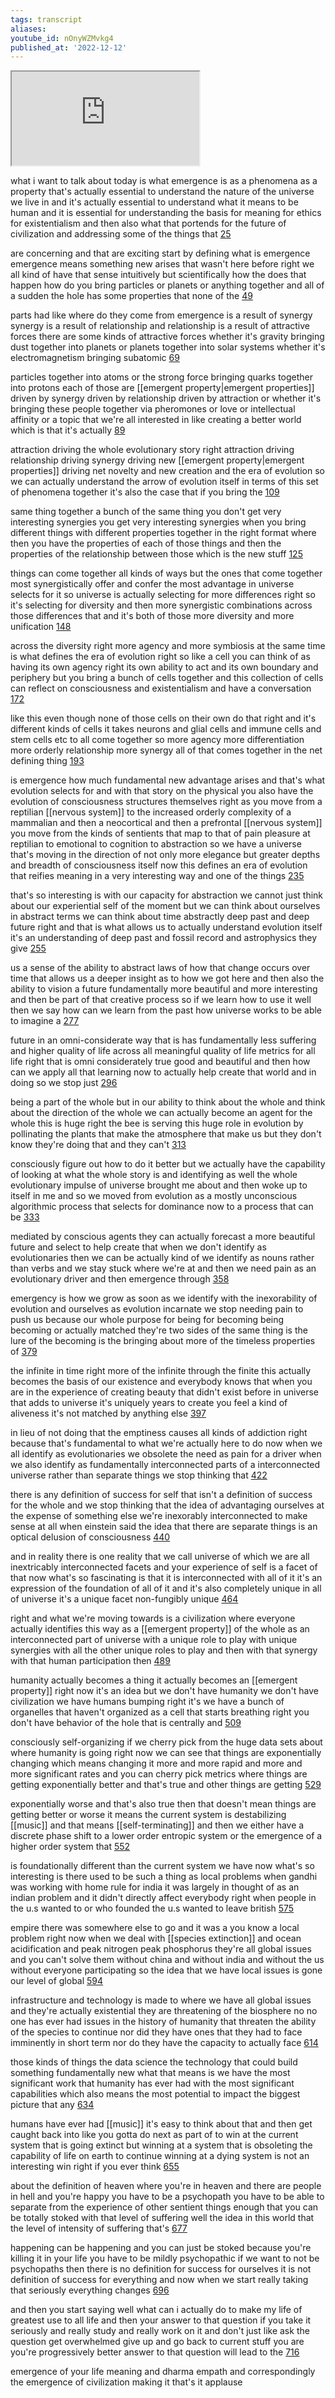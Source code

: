 ```yaml
---
tags: transcript
aliases:
youtube_id: nOnyWZMvkg4
published_at: '2022-12-12'
---
```


<div class="yt-container"><iframe src="https://www.youtube.com/embed/nOnyWZMvkg4"></iframe></div>

what i want to talk about today is what emergence is as a phenomena as a property that's actually essential to understand the nature of the universe we live in and it's actually essential to understand what it means to be human and it is essential for understanding the basis for meaning for ethics for existentialism and then also what that portends for the future of civilization and addressing some of the things that [25](https://www.youtube.com/watch?v=nOnyWZMvkg4&t=25.08s)

are concerning and that are exciting start by defining what is emergence emergence means something new arises that wasn't here before right we all kind of have that sense intuitively but scientifically how the does that happen how do you bring particles or planets or anything together and all of a sudden the hole has some properties that none of the [49](https://www.youtube.com/watch?v=nOnyWZMvkg4&t=49.559s)

parts had like where do they come from emergence is a result of synergy synergy is a result of relationship and relationship is a result of attractive forces there are some kinds of attractive forces whether it's gravity bringing dust together into planets or planets together into solar systems whether it's electromagnetism bringing subatomic [69](https://www.youtube.com/watch?v=nOnyWZMvkg4&t=69.659s)

particles together into atoms or the strong force bringing quarks together into protons each of those are [[emergent property|emergent properties]] driven by synergy driven by relationship driven by attraction or whether it's bringing these people together via pheromones or love or intellectual affinity or a topic that we're all interested in like creating a better world which is that it's actually [89](https://www.youtube.com/watch?v=nOnyWZMvkg4&t=89.7s)

attraction driving the whole evolutionary story right attraction driving relationship driving synergy driving new [[emergent property|emergent properties]] driving net novelty and new creation and the era of evolution so we can actually understand the arrow of evolution itself in terms of this set of phenomena together it's also the case that if you bring the [109](https://www.youtube.com/watch?v=nOnyWZMvkg4&t=109.979s)

same thing together a bunch of the same thing you don't get very interesting synergies you get very interesting synergies when you bring different things with different properties together in the right format where then you have the properties of each of those things and then the properties of the relationship between those which is the new stuff [125](https://www.youtube.com/watch?v=nOnyWZMvkg4&t=125.88s)

things can come together all kinds of ways but the ones that come together most synergistically offer and confer the most advantage in universe selects for it so universe is actually selecting for more differences right so it's selecting for diversity and then more synergistic combinations across those differences that and it's both of those more diversity and more unification [148](https://www.youtube.com/watch?v=nOnyWZMvkg4&t=148.319s)

across the diversity right more agency and more symbiosis at the same time is what defines the era of evolution right so like a cell you can think of as having its own agency right its own ability to act and its own boundary and periphery but you bring a bunch of cells together and this collection of cells can reflect on consciousness and existentialism and have a conversation [172](https://www.youtube.com/watch?v=nOnyWZMvkg4&t=172.019s)

like this even though none of those cells on their own do that right and it's different kinds of cells it takes neurons and glial cells and immune cells and stem cells etc to all come together so more agency more differentiation more orderly relationship more synergy all of that comes together in the net defining thing [193](https://www.youtube.com/watch?v=nOnyWZMvkg4&t=193.08s)

is emergence how much fundamental new advantage arises and that's what evolution selects for and with that story on the physical you also have the evolution of consciousness structures themselves right as you move from a reptilian [[nervous system]] to the increased orderly complexity of a mammalian and then a neocortical and then a prefrontal [[nervous system]] you move from the kinds of sentients that map to that of pain pleasure at reptilian to emotional to cognition to abstraction so we have a universe that's moving in the direction of not only more elegance but greater depths and breadth of consciousness itself now this defines an era of evolution that reifies meaning in a very interesting way and one of the things [235](https://www.youtube.com/watch?v=nOnyWZMvkg4&t=235.92s)

that's so interesting is with our capacity for abstraction we cannot just think about our experiential self of the moment but we can think about ourselves in abstract terms we can think about time abstractly deep past and deep future right and that is what allows us to actually understand evolution itself it's an understanding of deep past and fossil record and astrophysics they give [255](https://www.youtube.com/watch?v=nOnyWZMvkg4&t=255.659s)

us a sense of the ability to abstract laws of how that change occurs over time that allows us a deeper insight as to how we got here and then also the ability to vision a future fundamentally more beautiful and more interesting and then be part of that creative process so if we learn how to use it well then we say how can we learn from the past how universe works to be able to imagine a [277](https://www.youtube.com/watch?v=nOnyWZMvkg4&t=277.139s)

future in an omni-considerate way that is has fundamentally less suffering and higher quality of life across all meaningful quality of life metrics for all life right that is omni considerately true good and beautiful and then how can we apply all that learning now to actually help create that world and in doing so we stop just [296](https://www.youtube.com/watch?v=nOnyWZMvkg4&t=296.1s)

being a part of the whole but in our ability to think about the whole and think about the direction of the whole we can actually become an agent for the whole this is huge right the bee is serving this huge role in evolution by pollinating the plants that make the atmosphere that make us but they don't know they're doing that and they can't [313](https://www.youtube.com/watch?v=nOnyWZMvkg4&t=313.8s)

consciously figure out how to do it better but we actually have the capability of looking at what the whole story is and identifying as well the whole evolutionary impulse of universe brought me about and then woke up to itself in me and so we moved from evolution as a mostly unconscious algorithmic process that selects for dominance now to a process that can be [333](https://www.youtube.com/watch?v=nOnyWZMvkg4&t=333.96s)

mediated by conscious agents they can actually forecast a more beautiful future and select to help create that when we don't identify as evolutionaries then we can be actually kind of we identify as nouns rather than verbs and we stay stuck where we're at and then we need pain as an evolutionary driver and then emergence through [358](https://www.youtube.com/watch?v=nOnyWZMvkg4&t=358.56s)

emergency is how we grow as soon as we identify with the inexorability of evolution and ourselves as evolution incarnate we stop needing pain to push us because our whole  purpose for being for becoming being becoming or actually matched they're two sides of the same thing is the lure of the becoming is the bringing about more of the timeless properties of [379](https://www.youtube.com/watch?v=nOnyWZMvkg4&t=379.139s)

the infinite in time right more of the infinite through the finite this actually becomes the basis of our existence and everybody knows that when you are in the experience of creating beauty that didn't exist before in universe that adds to universe it's uniquely years to create you feel a kind of aliveness it's not matched by anything else [397](https://www.youtube.com/watch?v=nOnyWZMvkg4&t=397.8s)

in lieu of not doing that the emptiness causes all kinds of addiction right because that's fundamental to what we're actually here to do now when we all identify as evolutionaries we obsolete the need as pain for a driver when we also identify as fundamentally interconnected parts of a interconnected universe rather than separate things we stop thinking that [422](https://www.youtube.com/watch?v=nOnyWZMvkg4&t=422.88s)

there is any definition of success for self that isn't a definition of success for the whole and we stop thinking that the idea of advantaging ourselves at the expense of something else we're inexorably interconnected to make sense at all when einstein said the idea that there are separate things is an optical delusion of consciousness [440](https://www.youtube.com/watch?v=nOnyWZMvkg4&t=440.639s)

and in reality there is one reality that we call universe of which we are all inextricably interconnected facets and your experience of self is a facet of that now what's so fascinating is that it is interconnected with all of it it's an expression of the foundation of all of it and it's also completely unique in all of universe it's a unique facet non-fungibly unique [464](https://www.youtube.com/watch?v=nOnyWZMvkg4&t=464.34s)

right and what we're moving towards is a civilization where everyone actually identifies this way as a [[emergent property]] of the whole as an interconnected part of universe with a unique role to play with unique synergies with all the other unique roles to play and then with that synergy with that human participation then [489](https://www.youtube.com/watch?v=nOnyWZMvkg4&t=489.3s)

humanity actually becomes a thing it actually becomes an [[emergent property]] right now it's an idea but we don't have humanity we don't have civilization we have humans bumping right it's we have a bunch of organelles that haven't organized as a cell that starts breathing right you don't have behavior of the hole that is centrally and [509](https://www.youtube.com/watch?v=nOnyWZMvkg4&t=509.58s)

consciously self-organizing if we cherry pick from the huge data sets about where humanity is going right now we can see that things are exponentially changing which means changing it more and more rapid and more and more significant rates and you can cherry pick metrics where things are getting exponentially better and that's true and other things are getting [529](https://www.youtube.com/watch?v=nOnyWZMvkg4&t=529.74s)

exponentially worse and that's also true then that doesn't mean things are getting better or worse it means the current system is destabilizing [[music]] and that means [[self-terminating]] and then we either have a discrete phase shift to a lower order entropic system or the emergence of a higher order system that [552](https://www.youtube.com/watch?v=nOnyWZMvkg4&t=552.24s)

is foundationally different than the current system we have now what's so interesting is there used to be such a thing as local problems when gandhi was working with home rule for india it was largely in thought of as an indian problem and it didn't directly affect everybody right when people in the u.s wanted to or who founded the u.s wanted to leave british [575](https://www.youtube.com/watch?v=nOnyWZMvkg4&t=575.64s)

empire there was somewhere else to go and it was a you know a local problem right now when we deal with [[species extinction]] and ocean acidification and peak nitrogen peak phosphorus they're all global issues and you can't solve them without china and without india and without the us without everyone participating so the idea that we have local issues is gone our level of global [594](https://www.youtube.com/watch?v=nOnyWZMvkg4&t=594.54s)

infrastructure and technology is made to where we have all global issues and they're actually existential they are threatening of the biosphere no no one has ever had issues in the history of humanity that threaten the ability of the species to continue nor did they have ones that they had to face imminently in short term nor do they have the capacity to actually face [614](https://www.youtube.com/watch?v=nOnyWZMvkg4&t=614.76s)

those kinds of things the data science the technology that could build something fundamentally new what that means is we have the most significant work that humanity has ever had with the most significant capabilities which also means the most potential to impact the biggest picture that any [634](https://www.youtube.com/watch?v=nOnyWZMvkg4&t=634.74s)

humans have ever had [[music]] it's easy to think about that and then get caught back into like you gotta do next as part of to win at the current system that is going extinct but winning at a system that is obsoleting the capability of life on earth to continue winning at a dying system is not an interesting win right if you ever think [655](https://www.youtube.com/watch?v=nOnyWZMvkg4&t=655.38s)

about the definition of heaven where you're in heaven and there are people in hell and you're happy you have to be a psychopath you have to be able to separate from the experience of other sentient things enough that you can be totally stoked with that level of suffering well the idea in this world that the level of intensity of suffering that's [677](https://www.youtube.com/watch?v=nOnyWZMvkg4&t=677.519s)

happening can be happening and you can just be stoked because you're killing it in your life you have to be mildly psychopathic if we want to not be psychopaths then there is no definition for success for ourselves it is not definition of success for everything and now when we start really taking that seriously everything changes [696](https://www.youtube.com/watch?v=nOnyWZMvkg4&t=696.18s)

and then you start saying well what can i actually do to make my life of greatest use to all life and then your answer to that question if you take it seriously and really study and really work on it and don't just like ask the question get overwhelmed give up and go back to current stuff you are you're progressively better answer to that question will lead to the [716](https://www.youtube.com/watch?v=nOnyWZMvkg4&t=716.459s)

emergence of your life meaning and dharma empath and correspondingly the emergence of civilization making it that's it applause